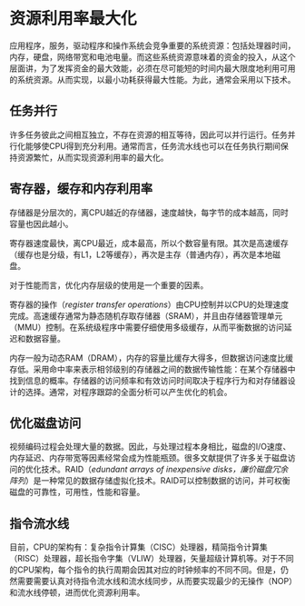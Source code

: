# 资源利用率最大化

应用程序，服务，驱动程序和操作系统会竞争重要的系统资源：包括处理器时间，内存，硬盘，网络带宽和电池电量。而这些系统资源意味着的资金的投入，从这个层面讲，为了发挥资金的最大效能，必须在尽可能短的时间内最大限度地利用可用的系统资源。从而实现，以最小功耗获得最大性能。为此，通常会采用以下技术。

## 任务并行
许多任务彼此之间相互独立，不存在资源的相互等待，因此可以并行运行。任务并行化能够使CPU得到充分利用。通常而言，任务流水线也可以在任务执行期间保持资源繁忙，从而实现资源利用率的最大化。

## 寄存器，缓存和内存利用率
存储器是分层次的，离CPU越近的存储器，速度越快，每字节的成本越高，同时容量也因此越小。

寄存器速度最快，离CPU最近，成本最高，所以个数容量有限。其次是高速缓存（缓存也是分级，有L1，L2等缓存），再次是主存（普通内存），再次是本地磁盘。

对于性能而言，优化内存层级的使用是一个重要的因素。

寄存器的操作（*register transfer operations*）由CPU控制并以CPU的处理速度完成。高速缓存通常为静态随机存取存储器（SRAM），并且由存储器管理单元（MMU）控制。在系统级程序中需要仔细使用多级缓存，从而平衡数据的访问延迟和数据容量。

内存一般为动态RAM（DRAM），内存的容量比缓存大得多，但数据访问速度比缓存低。采用命中率来表示相邻级别的存储器之间的数据传输性能：在某个存储器中找到信息的概率。存储器的访问频率和有效访问时间取决于程序行为和对存储器设计的选择。通常，对程序跟踪的全面分析可以产生优化的机会。

## 优化磁盘访问
视频编码过程会处理大量的数据。因此，与处理过程本身相比，磁盘的I/O速度、内存延迟、内存带宽等因素经常会成为性能瓶颈。很多文献提供了许多关于磁盘访问的优化技术。RAID（*edundant arrays of inexpensive disks，廉价磁盘冗余阵列*）是一种常见的数据存储虚拟化技术。RAID可以控制数据的访问，并可权衡磁盘的可靠性，可用性，性能和容量。

## 指令流水线
目前，CPU的架构有：复杂指令计算集（CISC）处理器，精简指令计算集（RISC）处理器，超长指令字集（VLIW）处理器，矢量超级计算机等。对于不同的CPU架构，每个指令的执行周期会因其对应的时钟频率的不同不同。但是，仍然需要需要认真对待指令流水线和流水线同步，从而要实现最少的无操作（NOP）和流水线停顿，进而优化资源利用率。